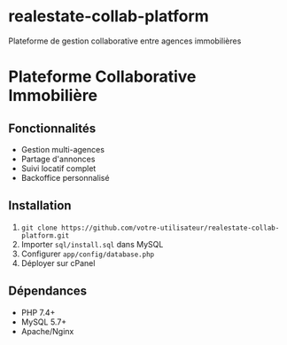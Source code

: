# realestate-collab-platform
Plateforme de gestion collaborative entre agences immobilières

# Plateforme Collaborative Immobilière

## Fonctionnalités
- Gestion multi-agences
- Partage d'annonces
- Suivi locatif complet
- Backoffice personnalisé

## Installation
1. `git clone https://github.com/votre-utilisateur/realestate-collab-platform.git`
2. Importer `sql/install.sql` dans MySQL
3. Configurer `app/config/database.php`
4. Déployer sur cPanel

## Dépendances
- PHP 7.4+
- MySQL 5.7+
- Apache/Nginx
